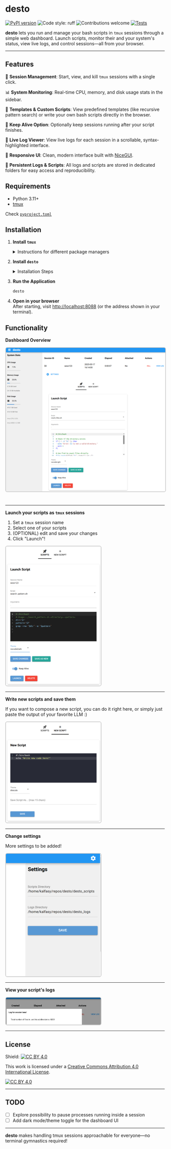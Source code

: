 # desto

[![PyPI version](https://badge.fury.io/py/desto.svg)](https://badge.fury.io/py/desto) ![Code style: ruff](https://img.shields.io/badge/code%20style-ruff-blueviolet) ![Contributions welcome](https://img.shields.io/badge/contributions-welcome-brightgreen.svg?style=flat) [![Tests](https://github.com/kalfasyan/desto/actions/workflows/ci.yml/badge.svg)](https://github.com/kalfasyan/desto/actions/workflows/ci.yml)

**desto** lets you run and manage your bash scripts in `tmux` sessions through a simple web dashboard. Launch scripts, monitor their and your system's status, view live logs, and control sessions—all from your browser.

---

## Features

🚀 **Session Management**: Start, view, and kill `tmux` sessions with a single click.

📊 **System Monitoring**: Real-time CPU, memory, and disk usage stats in the sidebar.

📝 **Templates & Custom Scripts**: View predefined templates (like recursive pattern search) or write your own bash scripts directly in the browser.

🔄 **Keep Alive Option**: Optionally keep sessions running after your script finishes.

📜 **Live Log Viewer**: View live logs for each session in a scrollable, syntax-highlighted interface.

💎 **Responsive UI**: Clean, modern interface built with [NiceGUI](https://nicegui.io/).

💾 **Persistent Logs & Scripts**: All logs and scripts are stored in dedicated folders for easy access and reproducibility.


## Requirements

- Python 3.11+
- [tmux](https://github.com/tmux/tmux)  
  
Check [`pyproject.toml`](pyproject.toml)


## Installation

1. **Install `tmux`**  
   <details>
   <summary>Instructions for different package managers</summary>

   - **Debian/Ubuntu**  
     ```bash
     sudo apt install tmux
     ```
   - **Almalinux/Fedora**  
     ```bash
     sudo dnf install tmux
     ```
   - **Arch Linux**  
     ```bash
     sudo pacman -S tmux
     ```
   </details>

2. **Install `desto`**  
   <details>
   <summary>Installation Steps</summary>

   - With [uv](https://github.com/astral-sh/uv):
     ```bash
     uv add desto
     ```
   - With pip:
     ```bash
     pip install desto
     # or
     uv pip install desto
     ```
   </details>

3. **Run the Application**  
   ```bash
   desto
   ```

4. **Open in your browser**  
   After starting, visit [http://localhost:8088](http://localhost:8088) (or the address shown in your terminal).


## Functionality

<div align="left">

**Dashboard Overview**

<img src="images/dashboard.png" alt="Dashboard Screenshot" title="Desto Dashboard" width="700" style="border:2px solid #ccc; border-radius:6px; margin-bottom:24px;"/>
  
---
**Launch your scripts as `tmux` sessions**  
    
1. Set a `tmux` session name
2. Select one of your scripts
3. (OPTIONAL) edit and save your changes
4. Click "Launch"!

<img src="images/launch_script.png" alt="Custom Template" title="Launch Script" width="300" style="border:2px solid #ccc; border-radius:6px;"/>

---
**Write new scripts and save them**
  
If you want to compose a new script, you can do it right here, or simply just paste the output of your favorite LLM :)
  
<img src="images/write_new_script.png" alt="Custom Template" title="Write New" width="300" style="border:2px solid #ccc; border-radius:6px;"/>
  
---
**Change settings**  
  
More settings to be added! 
  
<img src="images/settings.png" alt="Custom Template" title="Change Settings" width="300" style="border:2px solid #ccc; border-radius:6px;"/>
  
---
**View your script's logs**  
  
<img src="images/view_logs.png" alt="Custom Template" title="View Logs" width="300" style="border:2px solid #ccc; border-radius:6px;"/>

</div>

---

## License

Shield: [![CC BY 4.0][cc-by-shield]][cc-by]

This work is licensed under a
[Creative Commons Attribution 4.0 International License][cc-by].

[![CC BY 4.0][cc-by-image]][cc-by]

[cc-by]: http://creativecommons.org/licenses/by/4.0/
[cc-by-image]: https://i.creativecommons.org/l/by/4.0/88x31.png
[cc-by-shield]: https://img.shields.io/badge/License-CC%20BY%204.0-lightgrey.svg

---

## TODO

- [ ] Explore possibility to pause processes running inside a session
- [ ] Add dark mode/theme toggle for the dashboard UI

---

**desto** makes handling tmux sessions approachable for everyone—no terminal gymnastics required!
